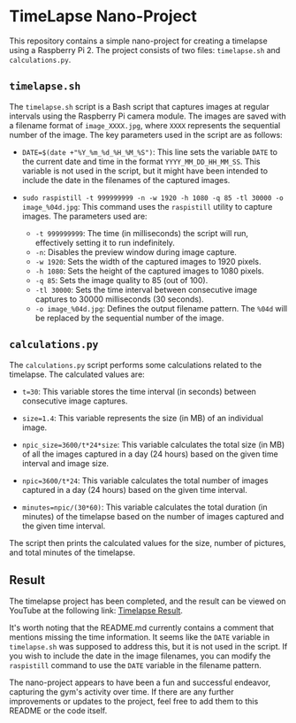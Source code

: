 # TimeLapse Nano-Project

This repository contains a simple nano-project for creating a timelapse using a Raspberry Pi 2. The project consists of two files: `timelapse.sh` and `calculations.py`.

## `timelapse.sh`

The `timelapse.sh` script is a Bash script that captures images at regular intervals using the Raspberry Pi camera module. The images are saved with a filename format of `image_XXXX.jpg`, where `XXXX` represents the sequential number of the image. The key parameters used in the script are as follows:

- `DATE=$(date +"%Y_%m_%d_%H_%M_%S")`: This line sets the variable `DATE` to the current date and time in the format `YYYY_MM_DD_HH_MM_SS`. This variable is not used in the script, but it might have been intended to include the date in the filenames of the captured images.

- `sudo raspistill -t 999999999 -n -w 1920 -h 1080 -q 85 -tl 30000 -o image_%04d.jpg`: This command uses the `raspistill` utility to capture images. The parameters used are:
  - `-t 999999999`: The time (in milliseconds) the script will run, effectively setting it to run indefinitely.
  - `-n`: Disables the preview window during image capture.
  - `-w 1920`: Sets the width of the captured images to 1920 pixels.
  - `-h 1080`: Sets the height of the captured images to 1080 pixels.
  - `-q 85`: Sets the image quality to 85 (out of 100).
  - `-tl 30000`: Sets the time interval between consecutive image captures to 30000 milliseconds (30 seconds).
  - `-o image_%04d.jpg`: Defines the output filename pattern. The `%04d` will be replaced by the sequential number of the image.

## `calculations.py`

The `calculations.py` script performs some calculations related to the timelapse. The calculated values are:

- `t=30`: This variable stores the time interval (in seconds) between consecutive image captures.

- `size=1.4`: This variable represents the size (in MB) of an individual image.

- `npic_size=3600/t*24*size`: This variable calculates the total size (in MB) of all the images captured in a day (24 hours) based on the given time interval and image size.

- `npic=3600/t*24`: This variable calculates the total number of images captured in a day (24 hours) based on the given time interval.

- `minutes=npic/(30*60)`: This variable calculates the total duration (in minutes) of the timelapse based on the number of images captured and the given time interval.

The script then prints the calculated values for the size, number of pictures, and total minutes of the timelapse.

## Result

The timelapse project has been completed, and the result can be viewed on YouTube at the following link: [Timelapse Result](https://www.youtube.com/watch?v=oeSyCpV7Wuc&t=4s).

It's worth noting that the README.md currently contains a comment that mentions missing the time information. It seems like the `DATE` variable in `timelapse.sh` was supposed to address this, but it is not used in the script. If you wish to include the date in the image filenames, you can modify the `raspistill` command to use the `DATE` variable in the filename pattern.

The nano-project appears to have been a fun and successful endeavor, capturing the gym's activity over time. If there are any further improvements or updates to the project, feel free to add them to this README or the code itself.
